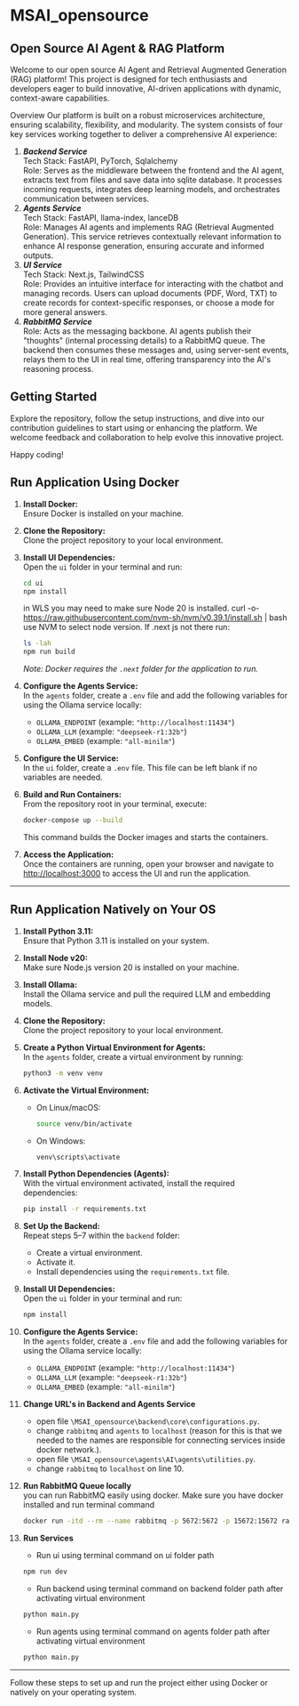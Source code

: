 # MSAI_opensource

## Open Source AI Agent & RAG Platform

Welcome to our open source AI Agent and Retrieval Augmented Generation (RAG) platform! This project is designed for tech enthusiasts and developers eager to build innovative, AI-driven applications with dynamic, context-aware capabilities.

Overview
Our platform is built on a robust microservices architecture, ensuring scalability, flexibility, and modularity. The system consists of four key services working together to deliver a comprehensive AI experience:

1. **_Backend Service_**<br>
   Tech Stack: FastAPI, PyTorch, Sqlalchemy<br>
   Role: Serves as the middleware between the frontend and the AI agent, extracts text from files and save data into sqlite database. It processes incoming requests, integrates deep learning models, and orchestrates communication between services.
2. **_Agents Service_**<br>
   Tech Stack: FastAPI, llama-index, lanceDB<br>
   Role: Manages AI agents and implements RAG (Retrieval Augmented Generation). This service retrieves contextually relevant information to enhance AI response generation, ensuring accurate and informed outputs.
3. **_UI Service_**<br>
   Tech Stack: Next.js, TailwindCSS<br>
   Role: Provides an intuitive interface for interacting with the chatbot and managing records. Users can upload documents (PDF, Word, TXT) to create records for context-specific responses, or choose a mode for more general answers.
4. **_RabbitMQ Service_**<br>
   Role: Acts as the messaging backbone. AI agents publish their "thoughts" (internal processing details) to a RabbitMQ queue. The backend then consumes these messages and, using server-sent events, relays them to the UI in real time, offering transparency into the AI's reasoning process.
   <br/>

## Getting Started

Explore the repository, follow the setup instructions, and dive into our contribution guidelines to start using or enhancing the platform. We welcome feedback and collaboration to help evolve this innovative project.

Happy coding!

## Run Application Using Docker

1. **Install Docker:**  
   Ensure Docker is installed on your machine.

2. **Clone the Repository:**  
   Clone the project repository to your local environment.

3. **Install UI Dependencies:**  
   Open the `ui` folder in your terminal and run:
   

   ```bash
   cd ui
   npm install
   ```
   in WLS you may need to make sure Node 20 is installed.
   curl -o- https://raw.githubusercontent.com/nvm-sh/nvm/v0.39.1/install.sh | bash
   use NVM to select node version. If .next js not there run:
   ```bash
   ls -lah
   npm run build
   ```

   _Note: Docker requires the `.next` folder for the application to run._

5. **Configure the Agents Service:**  
   In the `agents` folder, create a `.env` file and add the following variables for using the Ollama service locally:

   - `OLLAMA_ENDPOINT` (example: `"http://localhost:11434"`)
   - `OLLAMA_LLM` (example: `"deepseek-r1:32b"`)
   - `OLLAMA_EMBED` (example: `"all-minilm"`)

6. **Configure the UI Service:**  
   In the `ui` folder, create a `.env` file. This file can be left blank if no variables are needed.

7. **Build and Run Containers:**  
   From the repository root in your terminal, execute:

   ```bash
   docker-compose up --build
   ```

   This command builds the Docker images and starts the containers.

8. **Access the Application:**  
   Once the containers are running, open your browser and navigate to [http://localhost:3000](http://localhost:3000) to access the UI and run the application.

---

## Run Application Natively on Your OS

1. **Install Python 3.11:**  
   Ensure that Python 3.11 is installed on your system.

2. **Install Node v20:**  
   Make sure Node.js version 20 is installed on your machine.

3. **Install Ollama:**  
   Install the Ollama service and pull the required LLM and embedding models.

4. **Clone the Repository:**  
   Clone the project repository to your local environment.

5. **Create a Python Virtual Environment for Agents:**  
   In the `agents` folder, create a virtual environment by running:

   ```bash
   python3 -m venv venv
   ```

6. **Activate the Virtual Environment:**

   - On Linux/macOS:
     ```bash
     source venv/bin/activate
     ```
   - On Windows:
     ```bash
     venv\scripts\activate
     ```

7. **Install Python Dependencies (Agents):**  
   With the virtual environment activated, install the required dependencies:

   ```bash
   pip install -r requirements.txt
   ```

8. **Set Up the Backend:**  
   Repeat steps 5–7 within the `backend` folder:

   - Create a virtual environment.
   - Activate it.
   - Install dependencies using the `requirements.txt` file.

9. **Install UI Dependencies:**  
   Open the `ui` folder in your terminal and run:

   ```bash
   npm install
   ```

10. **Configure the Agents Service:**  
    In the `agents` folder, create a `.env` file and add the following variables for using the Ollama service locally:

    - `OLLAMA_ENDPOINT` (example: `"http://localhost:11434"`)
    - `OLLAMA_LLM` (example: `"deepseek-r1:32b"`)
    - `OLLAMA_EMBED` (example: `"all-minilm"`)

11. **Change URL's in Backend and Agents Service**

    - open file `\MSAI_opensource\backend\core\configurations.py`.
    - change `rabbitmq` and `agents` to `localhost` (reason for this is that we needed to the names are responsible for connecting services inside docker network.).
    - open file `\MSAI_opensource\agents\AI\agents\utilities.py`.
    - change `rabbitmq` to `localhost` on line 10.

12. **Run RabbitMQ Queue locally**  
    you can run RabbitMQ easily using docker. Make sure you have docker installed and run terminal command

    ```bash
    docker run -itd --rm --name rabbitmq -p 5672:5672 -p 15672:15672 rabbitmq:4.0-management
    ```

13. **Run Services**

    - Run ui using terminal command on ui folder path

    ```bash
    npm run dev
    ```

    - Run backend using terminal command on backend folder path after activating virtual environment

    ```bash
    python main.py
    ```

    - Run agents using terminal command on agents folder path after activating virtual environment

    ```bash
    python main.py
    ```

---

Follow these steps to set up and run the project either using Docker or natively on your operating system.
